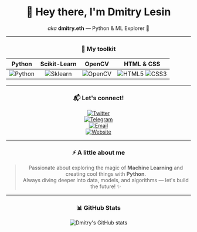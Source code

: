 <div align="center">

# 👋 Hey there, I'm **Dmitry Lesin**  
*aka* **dmitry.eth** — Python & ML Explorer 🚀

---

### 🧰 My toolkit

| Python | Scikit-Learn | OpenCV | HTML & CSS |
|:-------:|:------------:|:------:|:----------:|
| ![Python](https://img.shields.io/badge/-Python-3776AB?style=for-the-badge&logo=python&logoColor=white) | ![Sklearn](https://img.shields.io/badge/-Scikit--Learn-F7931E?style=for-the-badge&logo=scikit-learn&logoColor=white) | ![OpenCV](https://img.shields.io/badge/-OpenCV-5C3EE8?style=for-the-badge&logo=opencv&logoColor=white) | ![HTML5](https://img.shields.io/badge/-HTML5-E34F26?style=for-the-badge&logo=html5&logoColor=white) ![CSS3](https://img.shields.io/badge/-CSS3-1572B6?style=for-the-badge&logo=css3&logoColor=white) |

---

### 📬 Let's connect!

[![Twitter](https://img.shields.io/badge/Twitter-1DA1F2?style=for-the-badge&logo=twitter&logoColor=white)](https://twitter.com/dmitry_lesin)  
[![Telegram](https://img.shields.io/badge/Telegram-0088CC?style=for-the-badge&logo=telegram&logoColor=white)](https://t.me/dmitrylesin_official)  
[![Email](https://img.shields.io/badge/Email-D14836?style=for-the-badge&logo=gmail&logoColor=white)](mailto:dmitrylesin_official@gmail.com)  
[![Website](https://img.shields.io/badge/Website-8B00FF?style=for-the-badge&logo=google-chrome&logoColor=white)](https://dmitrylesin.com)

---

### ⚡ A little about me

> Passionate about exploring the magic of **Machine Learning** and creating cool things with **Python**.  
> Always diving deeper into data, models, and algorithms — let's build the future! ✨

---

### 📊 GitHub Stats

![Dmitry's GitHub stats](https://github-readme-stats.vercel.app/api?username=dmitry.eth&show_icons=true&theme=dark&hide_border=true)

</div>
